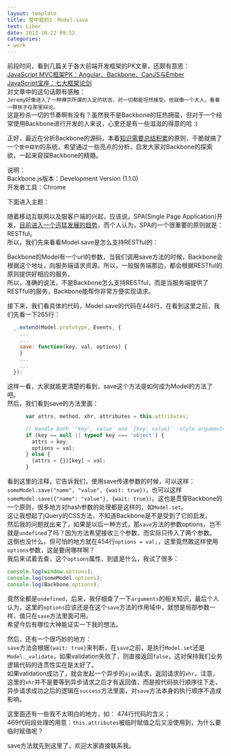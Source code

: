 ```yaml
---
layout: template
title: 管中窥豹1：Model.save
text: Liber
date: 2013-10-22 09:52
categories:
- work
---
```

  
  
前段时间，看到几篇关于各大前端开发框架的PK文章，还颇有意思：  
[JavaScript MVC框架PK：Angular、Backbone、CanJS与Ember][0]  
[JavaScript宝座：七大框架论剑][1]  
对文章中的这句话颇有感触：  
`Jeremy好像进入了一种禅宗所谓的入定的状态，对一切都能坦然接受。他就像一个大人，看着一群孩子在那里辩论。`  
这是秒杀一切的节奏啊有没有？虽然我不是Backbone的狂热拥虿，但对于一个经常使用Backbone进行开发的人来说，心里还是有一些滋滋的得意的哈 :)  

正好，最近在分析Backbone的源码，本着[知识需要总结积累][2]的原则，干脆就搞了一个`管中窥豹`的系统，希望通过一些亮点的分析，启发大家对Backbone的探索欲，一起来窥探Backbone的精髓。  


说明：  
Backbone.js版本：Development Version (1.1.0)  
开发者工具：Chrome

下面进入主题：  

随着移动互联网以及服客户端的兴起，应该说，SPA(Single Page Application)开发，[目前进入一个迅猛发展的趋势][3]，而个人认为，SPA的一个很重要的原则就是：RESTful。  
所以，我们先来看看Model.save是怎么支持RESTful的：  

Backbone的Model有一个url的参数，当我们调用save方法的时候，Backbone会根据这个地址，向服务端请求资源。所以，一般服务端那边，都会根据RESTful的原则提供好相应的服务。  
所以，准确的说法，不是Backbone怎么支持RESTful，而是当服务端提供了RESTful的服务，Backbone能帮你非常方便实现请求。

接下来，我们看具体的代码，Model.save的代码在448行，在看到这里之前，我们先看一下265行：  

```javascript
  _.extend(Model.prototype, Events, {
    ...
    ...
    save: function(key, val, options) {
    }
    ...
    ...
  });
```  

这样一看，大家就能更清楚的看到，save这个方法是如何成为Model的方法了吧。  
然后，我们看到save的方法里面：  

```javascript
      var attrs, method, xhr, attributes = this.attributes;

      // Handle both `"key", value` and `{key: value}` -style arguments.
      if (key == null || typeof key === 'object') {
        attrs = key;
        options = val;
      } else {
        (attrs = {})[key] = val;
      }
```  

看到这里的注释，它告诉我们，使用save传递参数的时候，可以这样：  
`someModel.save("name", "value", {wait: true})`，也可以这样`someModel.save({"name": "value"}, {wait: true})`。这也是贯穿Backbone的一个原则，很多地方对hash参数的处理都是这样的，如`Model.set`。  
这让我想起了jQuery的CSS方法，不知道Backbone是不是受到了它的启发。  
然后我的问题就出来了，如果是以后一种方式，那`save`方法的参数options，岂不就是`undefined`了吗？因为方法希望接收三个参数，而实际只传入了两个参数。  
这倒也没什么，但可怕的地方就在454行`options = val;`，这里竟然敢这样使用`options`参数，这是要闹哪样啊？  
我后来试着去查，这个`options`属性，到底是什么，我试了很多：  

```javascript
console.log(window.options);
console.log(someModel.options);
console.log(Backbone.options);
```  

竟然全都是`undefined`，后来，我仔细查了一下`arguments`的相关知识，最后个人认为，这里的`options`应该还是在这个`save`方法的作用域中，就想是局部参数一样，值只在`save`方法里面可用。  
希望今后有哪位大神能证实一下我的想法。

然后，还有一个很巧妙的地方：  
`save`方法会根据`{wait: true}`来判断，在`save`之前，是执行`Model.set`还是`Model._validate`，如果validation失败了，则直接返回`false`，这对保持我们业务逻辑代码的连贯性实在是太好了。  
如果validation成功了，就会发起一个异步的`ajax`请求，返回请求的`xhr`，注意，这里的`xhr`并不是要等到异步请求之后才有返回值，而是按代码执行顺序往下走，异步请求成功之后的逻辑在`success`方法里面，对`save`方法本身的执行顺序不造成影响。  

这里面还有一些我不太明白的地方，如：
474行代码的含义；  
469代码段处理的用意：`this.attributes`被临时赋值之后又没使用到，为什么要临时赋值呢？  

save方法就先到这里了，欢迎大家直接联系我。

[0]: http://www.ituring.com.cn/article/38394
[1]: http://www.ituring.com.cn/article/8108
[2]: http://www.diyifanwen.com/jiaoan/shengwujiaoxuefansi/0812261043069237360.htm
[3]: http://www.csdn.net/article/2012-12-10/2812658-Single-Page-Applications
[4]: http://developer.51cto.com/art/200908/141825.htm
